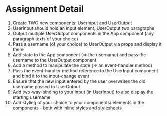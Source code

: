 <h1>Assignment Detail</h1>
<ol>
      <li>Create TWO new components: UserInput and UserOutput</li>
      <li>UserInput should hold an input element, UserOutput two paragraphs</li>
      <li>Output multiple UserOutput components in the App component (any paragraph texts of your choice)</li>
      <li>Pass a username (of your choice) to UserOutput via props and display it there</li>
      <li>Add state to the App component (=> the username) and pass the username to the UserOutput component</li>
      <li>Add a method to manipulate the state (=> an event-handler method)</li>
      <li>Pass the event-handler method reference to the UserInput component and bind it to the input-change event</li>
      <li>Ensure that the new input entered by the user overwrites the old username passed to UserOutput</li>
      <li>Add two-way-binding to your input (in UserInput) to also display the starting username</li>
      <li>Add styling of your choice to your components/ elements in the components - both with inline styles and stylesheets</li>
      </ol>